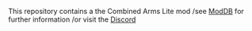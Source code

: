 This repository contains a the Combined Arms Lite mod /see [ModDB](https://www.moddb.com/mods/command-conquer-combined-arms) for further information /or visit the [Discord](https://discordapp.com/CxFYWEJ)
